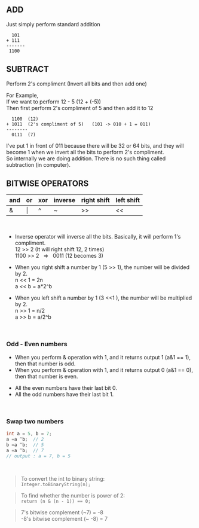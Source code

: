 ## ADD

Just simply perform standard addition

```
  101
+ 111
-------
 1100
```

## SUBTRACT

Perform 2's compliment (Invert all bits and then add one)

For Example, <br />
If we want to perform 12 - 5 (12 + (-5)) <br />
Then first perform 2's compliment of 5 and then add it to 12

```
  1100  (12)
+ 1011  (2's compliment of 5)   (101 -> 010 + 1 = 011)
--------
  0111  (7)
```

I've put 1 in front of 011 because there will be 32 or 64 bits, and they will become 1 when we invert all the bits to
perform 2's compliment.
<br />
So internally we are doing addition. There is no such thing called subtraction (in computer).

## BITWISE OPERATORS

| and | or | xor | inverse | right shift | left shift |
|-----|----|-----|---------|-------------|------------|
| &   | \| | ^   | ~       | \>>         | <<         |

<br />

- Inverse operator will inverse all the bits. Basically, it will perform 1's compliment. <br />
  12 >> 2  (It will right shift 12, 2 times) <br />
  1100 >> 2 &nbsp;&nbsp;=>&nbsp;&nbsp; 0011 (12 becomes 3)


- When you right shift a number by 1 (5 >> 1), the number will be divided by 2. <br />
  n << 1 = 2n  <br />
  a << b = a*2^b


- When you left shift a number by 1 (3 <<1 ), the number will be multiplied by 2. <br />
  n >> 1 = n/2 <br />
  a >> b = a/2^b

<br />

### Odd - Even numbers

* When you perform & operation with 1, and it returns output 1 (a&1 == 1), then that number is odd.
* When you perform & operation with 1, and it returns output 0 (a&1 == 0), then that number is even.

- All the even numbers have their last bit 0.
- All the odd numbers have their last bit 1.

<br />

### Swap two numbers

```java
int a = 5, b = 7;
a =a ^b;  // 2
b =a ^b;  // 5
a =a ^b;  // 7
// output : a = 7, b = 5
```

<br />

> To convert the int to binary string: <br />
> ```Integer.toBinaryString(n);```

> To find whether the number is power of 2: <br />
> ```return (n & (n - 1)) == 0;```

> 7's bitwise complement (~7) = -8 <br />
> -8's bitwise complement (~ -8) = 7
